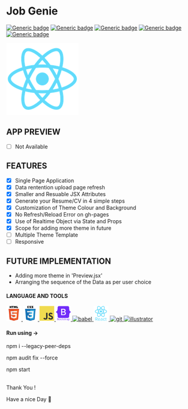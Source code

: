 # Job Genie
[![Generic badge](https://img.shields.io/badge/WEBSITE-CLICK%20HERE-1abc9c.svg)](https://sandeep-shaw10.github.io/resume-cv-maker/home)
[![Generic badge](https://img.shields.io/badge/STATUS-ACTIVE-GREEN.svg)](https://sandeep-shaw10.github.io/resume-cv-maker/home)
[![Generic badge](https://img.shields.io/badge/VERSION-v1.0-ffff33.svg)](https://sandeep-shaw10.github.io/resume-cv-maker/home)
[![Generic badge](https://img.shields.io/badge/YEAR-2021-ff3333.svg)](https://sandeep-shaw10.github.io/resume-cv-maker/home)
[![Generic badge](https://img.shields.io/badge/LICENSE-MIT-9933ff.svg)](https://github.com/sandeep-shaw10/resume-cv-maker/blob/master/LICENSE)

![Preview](https://github.com/sandeep-shaw10/resume-cv-maker/blob/master/src/DesignComponent/images/logo192.png)

## APP PREVIEW
- [ ] Not Available

## FEATURES
- [X] Single Page Application
- [X] Data rentention upload page refresh
- [X] Smaller and Resuable JSX Attributes
- [X] Generate your Resume/CV in 4 simple steps
- [X] Customization of Theme Colour and Background
- [X] No Refresh/Reload Error on gh-pages
- [X] Use of Realtime Object via State and Props
- [X] Scope for adding more theme in future
- [ ] Multiple Theme Template
- [ ] Responsive

## FUTURE IMPLEMENTATION
- Adding more theme in 'Preview.jsx'
- Arranging the sequence of the Data as per user choice 


#### LANGUAGE AND TOOLS
<p align="left">
<a href="https://www.w3.org/html/" target="_blank"> <img src="https://raw.githubusercontent.com/devicons/devicon/master/icons/html5/html5-original-wordmark.svg" alt="html5" width="40" height="40"/> </a>
<a href="https://www.w3schools.com/css/" target="_blank"> <img src="https://raw.githubusercontent.com/devicons/devicon/master/icons/css3/css3-original-wordmark.svg" alt="css3" width="40" height="40"/> </a>
<a href="https://developer.mozilla.org/en-US/docs/Web/JavaScript" target="_blank"> <img src="https://raw.githubusercontent.com/devicons/devicon/master/icons/javascript/javascript-original.svg" alt="javascript" width="40" height="40"/> </a>
<a href="https://getbootstrap.com" target="_blank"> <img src="https://raw.githubusercontent.com/devicons/devicon/master/icons/bootstrap/bootstrap-plain-wordmark.svg" alt="bootstrap" width="40" height="40"/> </a>
<a href="https://babeljs.io/" target="_blank"> <img src="https://www.vectorlogo.zone/logos/babeljs/babeljs-icon.svg" alt="babel" width="40" height="40"/> </a> 
<a href="https://reactjs.org/" target="_blank"> <img src="https://raw.githubusercontent.com/devicons/devicon/master/icons/react/react-original-wordmark.svg" alt="react" width="40" height="40"/> </a>
<a href="https://git-scm.com/" target="_blank"> <img src="https://www.vectorlogo.zone/logos/git-scm/git-scm-icon.svg" alt="git" width="40" height="40"/> </a>
<a href="https://www.adobe.com/in/products/illustrator.html" target="_blank"> <img src="https://www.vectorlogo.zone/logos/adobe_illustrator/adobe_illustrator-icon.svg" alt="illustrator" width="40" height="40"/> </a>
</p>



#### Run using -> 

<p>npm i --legacy-peer-deps</p>
<p>npm audit fix --force</p>
<p>npm start</p>
<br/>
Thank You !

Have a nice Day :hugs:
